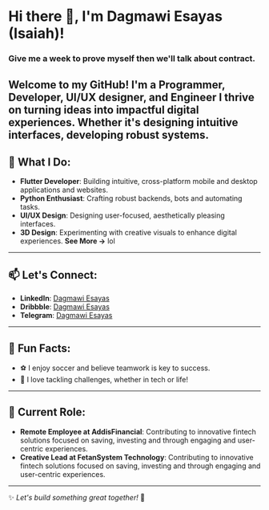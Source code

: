 # Hi there 👋, I'm Dagmawi Esayas (Isaiah)!

### Give me a week to prove myself then we'll talk about contract.

Welcome to my GitHub! I'm a **Programmer**, **Developer**, **UI/UX designer**, and **Engineer** I thrive on turning ideas into impactful digital experiences. Whether it's designing intuitive interfaces, developing robust systems.
---

## 🔧 What I Do:
- **Flutter Developer**: Building intuitive, cross-platform mobile and desktop applications and websites.
- **Python Enthusiast**: Crafting robust backends, bots and automating tasks.
- **UI/UX Design**: Designing user-focused, aesthetically pleasing interfaces.
- **3D Design**: Experimenting with creative visuals to enhance digital experiences.
**See More ->** lol

---

## 📫 Let's Connect:
- **LinkedIn**: [Dagmawi Esayas](https://www.linkedin.com/in/dagmawi-esayas-845583353/)
- **Dribbble**: [Dagmawi Esayas](https://dribbble.com/DagmawiIsaiah)
- **Telegram**: [Dagmawi Esayas](https://t.me/D_U_C_K_Y_E)

---

## 🎯 Fun Facts:
- ⚽ I enjoy soccer and believe teamwork is key to success.
- 🎉 I love tackling challenges, whether in tech or life!

---

## 💼 Current Role:
- **Remote Employee at AddisFinancial**: Contributing to innovative fintech solutions focused on saving, investing and through engaging and user-centric experiences.
- **Creative Lead at FetanSystem Technology**: Contributing to innovative fintech solutions focused on saving, investing and through engaging and user-centric experiences.

---

✨ *Let's build something great together!* 🚀
